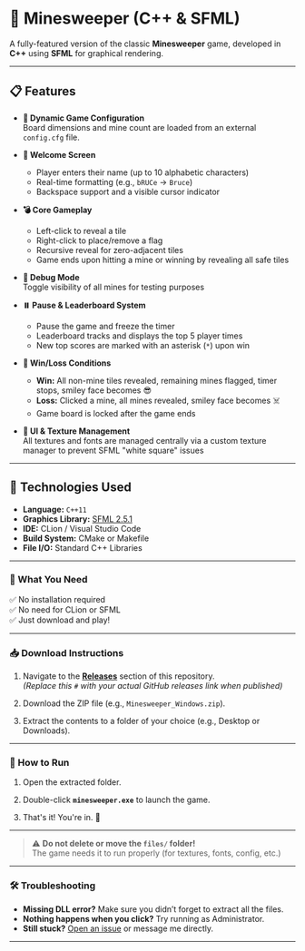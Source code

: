 # 🧨 Minesweeper (C++ & SFML)

A fully-featured version of the classic **Minesweeper** game, developed in **C++** using **SFML** for graphical rendering.

---

## 📋 Features

- **🔧 Dynamic Game Configuration**  
  Board dimensions and mine count are loaded from an external `config.cfg` file.

- **🙋 Welcome Screen**
    - Player enters their name (up to 10 alphabetic characters)
    - Real-time formatting (e.g., `bRUCe` → `Bruce`)
    - Backspace support and a visible cursor indicator

- **💣 Core Gameplay**
    - Left-click to reveal a tile
    - Right-click to place/remove a flag
    - Recursive reveal for zero-adjacent tiles
    - Game ends upon hitting a mine or winning by revealing all safe tiles

- **🧪 Debug Mode**  
  Toggle visibility of all mines for testing purposes

- **⏸️ Pause & Leaderboard System**
    - Pause the game and freeze the timer
    - Leaderboard tracks and displays the top 5 player times
    - New top scores are marked with an asterisk (`*`) upon win

- **🏁 Win/Loss Conditions**
    - **Win:** All non-mine tiles revealed, remaining mines flagged, timer stops, smiley face becomes 😎
    - **Loss:** Clicked a mine, all mines revealed, smiley face becomes ☠️
    - Game board is locked after the game ends

- **🎨 UI & Texture Management**  
  All textures and fonts are managed centrally via a custom texture manager to prevent SFML "white square" issues

---

## 🧰 Technologies Used

- **Language:** `C++11`
- **Graphics Library:** [SFML 2.5.1](https://www.sfml-dev.org/)
- **IDE:** CLion / Visual Studio Code
- **Build System:** CMake or Makefile
- **File I/O:** Standard C++ Libraries

---

### 🧩 What You Need

✅ No installation required  
✅ No need for CLion or SFML  
✅ Just download and play!

---

### 📥 Download Instructions

1. Navigate to the **[Releases](#)** section of this repository.  
   *(Replace this `#` with your actual GitHub releases link when published)*

2. Download the ZIP file (e.g., `Minesweeper_Windows.zip`).

3. Extract the contents to a folder of your choice (e.g., Desktop or Downloads).

---

### 🚀 How to Run

1. Open the extracted folder.

2. Double-click **`minesweeper.exe`** to launch the game.

3. That's it! You're in. 🎉

---

> ⚠️ **Do not delete or move the `files/` folder!**  
> The game needs it to run properly (for textures, fonts, config, etc.)

---

### 🛠️ Troubleshooting

- **Missing DLL error?** Make sure you didn’t forget to extract all the files.
- **Nothing happens when you click?** Try running as Administrator.
- **Still stuck?** [Open an issue](#) or message me directly.

---
